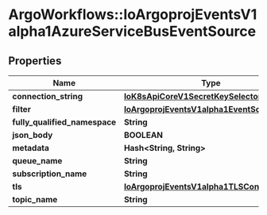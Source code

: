 # ArgoWorkflows::IoArgoprojEventsV1alpha1AzureServiceBusEventSource

## Properties
Name | Type | Description | Notes
------------ | ------------- | ------------- | -------------
**connection_string** | [**IoK8sApiCoreV1SecretKeySelector**](IoK8sApiCoreV1SecretKeySelector.md) |  | [optional] 
**filter** | [**IoArgoprojEventsV1alpha1EventSourceFilter**](IoArgoprojEventsV1alpha1EventSourceFilter.md) |  | [optional] 
**fully_qualified_namespace** | **String** |  | [optional] 
**json_body** | **BOOLEAN** |  | [optional] 
**metadata** | **Hash&lt;String, String&gt;** |  | [optional] 
**queue_name** | **String** |  | [optional] 
**subscription_name** | **String** |  | [optional] 
**tls** | [**IoArgoprojEventsV1alpha1TLSConfig**](IoArgoprojEventsV1alpha1TLSConfig.md) |  | [optional] 
**topic_name** | **String** |  | [optional] 



